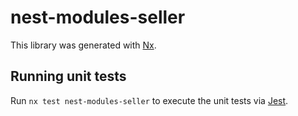 # nest-modules-seller

This library was generated with [Nx](https://nx.dev).

## Running unit tests

Run `nx test nest-modules-seller` to execute the unit tests via [Jest](https://jestjs.io).

